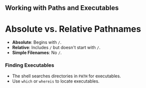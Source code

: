 
## Working with Paths and Executables

# Absolute vs. Relative Pathnames

- **Absolute**: Begins with `/`.
- **Relative**: Includes `/` but doesn't start with `/`.
- **Simple Filenames**: No `/`.

### Finding Executables

- The shell searches directories in `PATH` for executables.
- Use `which` or `whereis` to locate executables.

